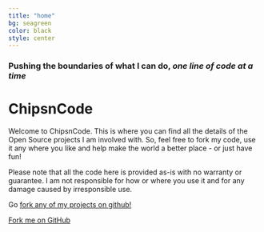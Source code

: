 ```yaml
---
title: "home"
bg: seagreen
color: black
style: center
---
```


### Pushing the boundaries of what I can do, *one line of code at a time*

<h1 class="text-blue"><i class="fa fa-cogs fa-2x" style="vertical-align:-12px;"></i> <strong>ChipsnCode</strong></h1>

Welcome to ChipsnCode. This is where you can find all the details of the Open Source projects I am involved with. So, feel free to fork my code, use it any where you like and help make the world a better place - or just have fun!

Please note that all the code here is provided as-is with no warranty or guarantee. I am not responsible for how or where you use it and for any damage caused by irresponsible use.

Go [fork any of my projects on github!](https://github.com/Marzogh)

<span id="forkongithub">
  <a href="https://github.com/Marzogh" class="bg-red">
    Fork me on GitHub
  </a>
</span>
